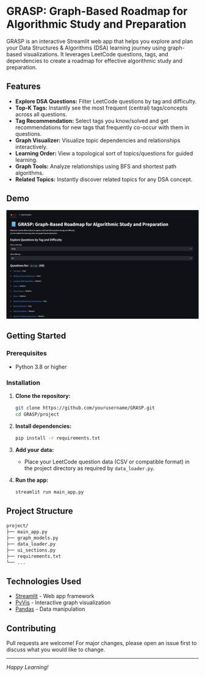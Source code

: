 # GRASP: Graph-Based Roadmap for Algorithmic Study and Preparation

GRASP is an interactive Streamlit web app that helps you explore and plan your Data Structures & Algorithms (DSA) learning journey using graph-based visualizations. It leverages LeetCode questions, tags, and dependencies to create a roadmap for effective algorithmic study and preparation.

## Features

- **Explore DSA Questions:** Filter LeetCode questions by tag and difficulty.
- **Top-K Tags:** Instantly see the most frequent (central) tags/concepts across all questions.
- **Tag Recommendation:** Select tags you know/solved and get recommendations for new tags that frequently co-occur with them in questions.
- **Graph Visualizer:** Visualize topic dependencies and relationships interactively.
- **Learning Order:** View a topological sort of topics/questions for guided learning.
- **Graph Tools:** Analyze relationships using BFS and shortest path algorithms.
- **Related Topics:** Instantly discover related topics for any DSA concept.

## Demo

![GRASP Screenshot](screenshot.png) <!-- Add a screenshot if available -->

## Getting Started

### Prerequisites

- Python 3.8 or higher

### Installation

1. **Clone the repository:**
    ```sh
    git clone https://github.com/yourusername/GRASP.git
    cd GRASP/project
    ```

2. **Install dependencies:**
    ```sh
    pip install -r requirements.txt
    ```

3. **Add your data:**
    - Place your LeetCode question data (CSV or compatible format) in the project directory as required by `data_loader.py`.

4. **Run the app:**
    ```sh
    streamlit run main_app.py
    ```

## Project Structure

```
project/
├── main_app.py
├── graph_models.py
├── data_loader.py
├── ui_sections.py
├── requirements.txt
└── ...
```

## Technologies Used

- [Streamlit](https://streamlit.io/) - Web app framework
- [PyVis](https://pyvis.readthedocs.io/) - Interactive graph visualization
- [Pandas](https://pandas.pydata.org/) - Data manipulation

## Contributing

Pull requests are welcome! For major changes, please open an issue first to discuss what you would like to change.


---

*Happy Learning!*